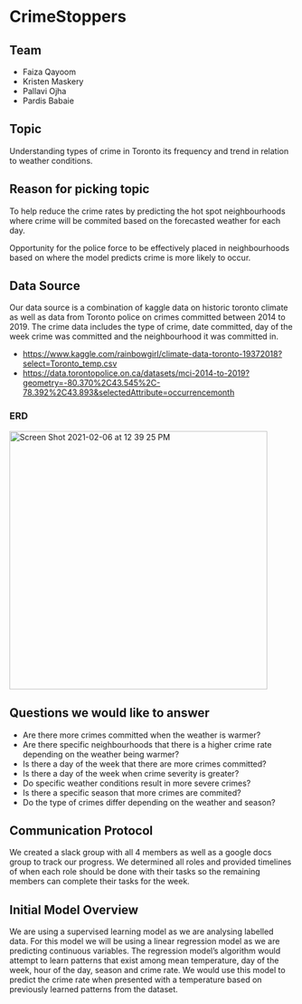 # CrimeStoppers
## Team
- Faiza Qayoom
- Kristen Maskery
- Pallavi Ojha
- Pardis Babaie

## Topic
Understanding types of crime in Toronto its frequency and trend in relation to weather conditions. 

## Reason for picking topic
To help reduce the crime rates by predicting the hot spot neighbourhoods where crime will be commited based on the forecasted weather for each day. 

Opportunity for the police force to be effectively placed in neighbourhoods based on where the model predicts crime is more likely to occur.

## Data Source
Our data source is a combination of kaggle data on historic toronto climate as well as data from Toronto police on crimes committed between 2014 to 2019. The crime data includes the type of crime, date committed, day of the week crime was committed and the neighbourhood it was committed in.

- https://www.kaggle.com/rainbowgirl/climate-data-toronto-19372018?select=Toronto_temp.csv
- https://data.torontopolice.on.ca/datasets/mci-2014-to-2019?geometry=-80.370%2C43.545%2C-78.392%2C43.893&selectedAttribute=occurrencemonth

### ERD

<img width="456" alt="Screen Shot 2021-02-06 at 12 39 25 PM" src="https://user-images.githubusercontent.com/69806770/107126355-61721800-687d-11eb-8509-49712a71450c.png">

## Questions we would like to answer
- Are there more crimes committed when the weather is warmer?
- Are there specific neighbourhoods that there is a higher crime rate depending on the weather being warmer?
- Is there a day of the week that there are more crimes committed?
- Is there a day of the week when crime severity is greater?
- Do specific weather conditions result in more severe crimes?
- Is there a specific season that more crimes are commited?
- Do the type of crimes differ depending on the weather and season?

## Communication Protocol
We created a slack group with all 4 members as well as a google docs group to track our progress. We determined all roles and provided timelines of when each role should be done with their tasks so the remaining members can complete their tasks for the week.

## Initial Model Overview
We are using a supervised learning model as we are analysing labelled data. For this model we will be using a linear regression model as we are predicting continuous variables. The regression model’s algorithm would attempt to learn patterns that exist among mean temperature, day of the week, hour of the day, season  and crime rate. We would use this model to predict the crime rate when presented with a temperature based on previously learned patterns from the dataset. 
